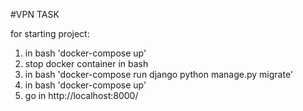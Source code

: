 #VPN TASK

for starting project:
1. in bash 'docker-compose up'
2. stop docker container in bash
2. in bash 'docker-compose run django python manage.py migrate'
3. in bash 'docker-compose up'
4. go in http://localhost:8000/